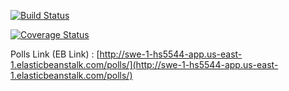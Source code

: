 [![Build Status](https://app.travis-ci.com/Hashmmath/hs5544-SWE-App-Task.svg?token=Pf6pHWPmS61qzpeBLUwN&branch=master)](https://app.travis-ci.com/Hashmmath/hs5544-SWE-App-Task)

[![Coverage Status](https://coveralls.io/repos/github/Hashmmath/hs5544-SWE-App-Task/badge.svg?branch=main)](https://coveralls.io/github/Hashmmath/hs5544-SWE-App-Task?branch=main) 

Polls Link (EB Link) : [http://swe-1-hs5544-app.us-east-1.elasticbeanstalk.com/polls/](http://swe-1-hs5544-app.us-east-1.elasticbeanstalk.com/polls/)

